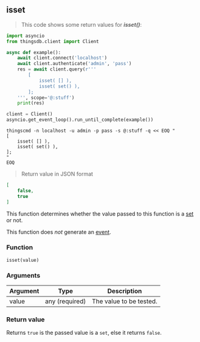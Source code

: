 ## isset

> This code shows some return values for ***isset()***:

```python
import asyncio
from thingsdb.client import Client

async def example():
    await client.connect('localhost')
    await client.authenticate('admin', 'pass')
    res = await client.query(r'''
        [
            isset( [] ),
            isset( set() ),
        ];
    ''', scope='@:stuff')
    print(res)

client = Client()
asyncio.get_event_loop().run_until_complete(example())
```

```shell
thingscmd -n localhost -u admin -p pass -s @:stuff -q << EOQ "
[
    isset( [] ),
    isset( set() ),
];
"
EOQ
```

> Return value in JSON format

```json
[
    false,
    true
]
```

This function determines whether the value passed to this function
is a [set](#set-type) or not.

This function does *not* generate an [event](#events).

### Function
`isset(value)`

### Arguments
Argument | Type | Description
-------- | ---- | -----------
value | any (required) | The value to be tested.

### Return value
Returns `true` is the passed value is a `set`, else it returns `false`.
